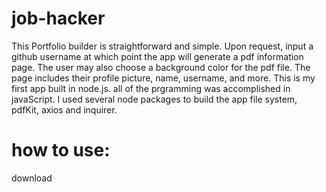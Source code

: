 # job-hacker

This Portfolio builder is straightforward and simple. Upon request, input a github username at which point the app will generate
a pdf information page. The user may also choose a background color for the pdf file. The page includes their profile picture, name, username, and more. This is my first app built in node.js. 
all of the prgramming was accomplished in javaScript. I used several node packages to build the app file system, pdfKit, axios 
and inquirer. 

# how to use:
download 

